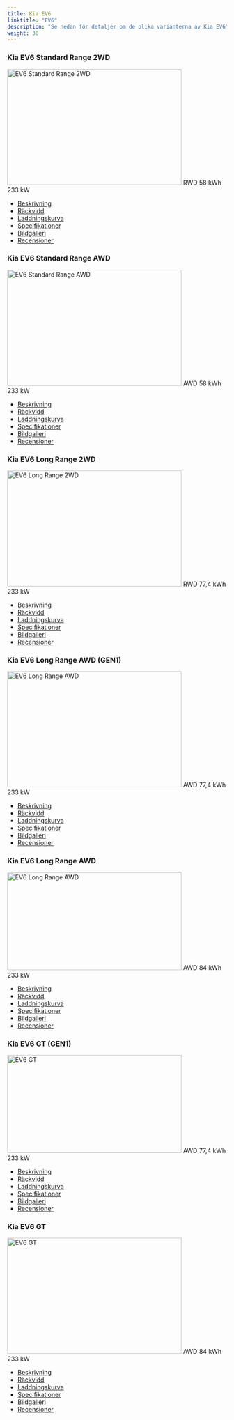 ```yaml
---
title: Kia EV6
linktitle: "EV6"
description: "Se nedan för detaljer om de olika varianterna av Kia EV6"
weight: 30
---
```

<!-- markdownlint-disable MD033 -->
<!-- markdownlint-disable MD010 -->
<div class="container p-3 mb-4 bg-body-tertiary rounded border">
<h3>Kia EV6 Standard Range 2WD</h3>
	<div class="row">
		<div class="col col-12 col-md-6">
			<a href="ev6_standard_range_2wd/"><img src="https://media.evkx.net/multimedia/models/kia/ev6/ev6_standard_range_2wd/main_1_xst.jpg" class="img-fluid" width="400px" height="266px" alt="EV6 Standard Range 2WD" ></a>
<i class="bi bi-record2-fill"></i> RWD <i class="bi bi-battery-full"></i> 58 kWh <i class="bi bi-ev-station"></i> 233 kW 
		</div>
		<div class="col col-12 col-md-6">
			<ul class="list-group list-group-flush">
				<li class="list-group-item list-group-item-action"><a href="ev6_standard_range_2wd/" class="text-decoration-none text-black"><i class="bi-car-front"></i> Beskrivning</a></li>
				<li class="list-group-item list-group-item-action"><a href="ev6_standard_range_2wd/rangeandconsumption/" class="text-decoration-none text-black" ><i class="bi-file-earmark-bar-graph"></i> Räckvidd</a></li>
				<li class="list-group-item list-group-item-action"><a href="ev6_standard_range_2wd/chargingcurve/" class="text-decoration-none text-black" ><i class="bi-battery-charging"></i> Laddningskurva</a></li>
				<li class="list-group-item list-group-item-action"><a href="ev6_standard_range_2wd/specifications/" class="text-decoration-none text-black" ><i class="bi-layout-text-sidebar-reverse"></i> Specifikationer</a></li>
				<li class="list-group-item list-group-item-action"><a href="ev6_standard_range_2wd/gallery/" class="text-decoration-none text-black" ><i class="bi-images"></i> Bildgalleri</a></li>
				<li class="list-group-item list-group-item-action"><a href="ev6_standard_range_2wd/reviews/" class="text-decoration-none text-black" ><i class="bi-person-video2"></i> Recensioner</a></li>
			</ul>
		</div>
	</div>
</div>
<div class="container p-3 mb-4 bg-body-tertiary rounded border">
<h3>Kia EV6 Standard Range AWD</h3>
	<div class="row">
		<div class="col col-12 col-md-6">
			<a href="ev6_standard_range_awd/"><img src="https://media.evkx.net/multimedia/models/kia/ev6/ev6_standard_range_awd/main_1_xst.jpg" class="img-fluid" width="400px" height="266px" alt="EV6 Standard Range AWD" ></a>
<i class="bi bi-record2-fill"></i> AWD <i class="bi bi-battery-full"></i> 58 kWh <i class="bi bi-ev-station"></i> 233 kW 
		</div>
		<div class="col col-12 col-md-6">
			<ul class="list-group list-group-flush">
				<li class="list-group-item list-group-item-action"><a href="ev6_standard_range_awd/" class="text-decoration-none text-black"><i class="bi-car-front"></i> Beskrivning</a></li>
				<li class="list-group-item list-group-item-action"><a href="ev6_standard_range_awd/rangeandconsumption/" class="text-decoration-none text-black" ><i class="bi-file-earmark-bar-graph"></i> Räckvidd</a></li>
				<li class="list-group-item list-group-item-action"><a href="ev6_standard_range_awd/chargingcurve/" class="text-decoration-none text-black" ><i class="bi-battery-charging"></i> Laddningskurva</a></li>
				<li class="list-group-item list-group-item-action"><a href="ev6_standard_range_awd/specifications/" class="text-decoration-none text-black" ><i class="bi-layout-text-sidebar-reverse"></i> Specifikationer</a></li>
				<li class="list-group-item list-group-item-action"><a href="ev6_standard_range_awd/gallery/" class="text-decoration-none text-black" ><i class="bi-images"></i> Bildgalleri</a></li>
				<li class="list-group-item list-group-item-action"><a href="ev6_standard_range_awd/reviews/" class="text-decoration-none text-black" ><i class="bi-person-video2"></i> Recensioner</a></li>
			</ul>
		</div>
	</div>
</div>
<div class="container p-3 mb-4 bg-body-tertiary rounded border">
<h3>Kia EV6 Long Range 2WD</h3>
	<div class="row">
		<div class="col col-12 col-md-6">
			<a href="ev6_long_range_2wd/"><img src="https://media.evkx.net/multimedia/models/kia/ev6/ev6_long_range_2wd/main_1_xst.jpg" class="img-fluid" width="400px" height="266px" alt="EV6 Long Range 2WD" ></a>
<i class="bi bi-record2-fill"></i> RWD <i class="bi bi-battery-full"></i> 77,4 kWh <i class="bi bi-ev-station"></i> 233 kW 
		</div>
		<div class="col col-12 col-md-6">
			<ul class="list-group list-group-flush">
				<li class="list-group-item list-group-item-action"><a href="ev6_long_range_2wd/" class="text-decoration-none text-black"><i class="bi-car-front"></i> Beskrivning</a></li>
				<li class="list-group-item list-group-item-action"><a href="ev6_long_range_2wd/rangeandconsumption/" class="text-decoration-none text-black" ><i class="bi-file-earmark-bar-graph"></i> Räckvidd</a></li>
				<li class="list-group-item list-group-item-action"><a href="ev6_long_range_2wd/chargingcurve/" class="text-decoration-none text-black" ><i class="bi-battery-charging"></i> Laddningskurva</a></li>
				<li class="list-group-item list-group-item-action"><a href="ev6_long_range_2wd/specifications/" class="text-decoration-none text-black" ><i class="bi-layout-text-sidebar-reverse"></i> Specifikationer</a></li>
				<li class="list-group-item list-group-item-action"><a href="ev6_long_range_2wd/gallery/" class="text-decoration-none text-black" ><i class="bi-images"></i> Bildgalleri</a></li>
				<li class="list-group-item list-group-item-action"><a href="ev6_long_range_2wd/reviews/" class="text-decoration-none text-black" ><i class="bi-person-video2"></i> Recensioner</a></li>
			</ul>
		</div>
	</div>
</div>
<div class="container p-3 mb-4 bg-body-tertiary rounded border">
<h3>Kia EV6 Long Range AWD (GEN1)</h3>
	<div class="row">
		<div class="col col-12 col-md-6">
			<a href="ev6_long_range_awd_gen1/"><img src="https://media.evkx.net/multimedia/models/kia/ev6/ev6_long_range_awd_gen1/main_1_xst.jpg" class="img-fluid" width="400px" height="266px" alt="EV6 Long Range AWD" ></a>
<i class="bi bi-record2-fill"></i> AWD <i class="bi bi-battery-full"></i> 77,4 kWh <i class="bi bi-ev-station"></i> 233 kW 
		</div>
		<div class="col col-12 col-md-6">
			<ul class="list-group list-group-flush">
				<li class="list-group-item list-group-item-action"><a href="ev6_long_range_awd_gen1/" class="text-decoration-none text-black"><i class="bi-car-front"></i> Beskrivning</a></li>
				<li class="list-group-item list-group-item-action"><a href="ev6_long_range_awd_gen1/rangeandconsumption/" class="text-decoration-none text-black" ><i class="bi-file-earmark-bar-graph"></i> Räckvidd</a></li>
				<li class="list-group-item list-group-item-action"><a href="ev6_long_range_awd_gen1/chargingcurve/" class="text-decoration-none text-black" ><i class="bi-battery-charging"></i> Laddningskurva</a></li>
				<li class="list-group-item list-group-item-action"><a href="ev6_long_range_awd_gen1/specifications/" class="text-decoration-none text-black" ><i class="bi-layout-text-sidebar-reverse"></i> Specifikationer</a></li>
				<li class="list-group-item list-group-item-action"><a href="ev6_long_range_awd_gen1/gallery/" class="text-decoration-none text-black" ><i class="bi-images"></i> Bildgalleri</a></li>
				<li class="list-group-item list-group-item-action"><a href="ev6_long_range_awd_gen1/reviews/" class="text-decoration-none text-black" ><i class="bi-person-video2"></i> Recensioner</a></li>
			</ul>
		</div>
	</div>
</div>
<div class="container p-3 mb-4 bg-body-tertiary rounded border">
<h3>Kia EV6 Long Range AWD</h3>
	<div class="row">
		<div class="col col-12 col-md-6">
			<a href="ev6_long_range_awd/"><img src="https://media.evkx.net/multimedia/models/kia/ev6/ev6_long_range_awd/main_1_xst.jpg" class="img-fluid" width="400px" height="224px" alt="EV6 Long Range AWD" ></a>
<i class="bi bi-record2-fill"></i> AWD <i class="bi bi-battery-full"></i> 84 kWh <i class="bi bi-ev-station"></i> 233 kW 
		</div>
		<div class="col col-12 col-md-6">
			<ul class="list-group list-group-flush">
				<li class="list-group-item list-group-item-action"><a href="ev6_long_range_awd/" class="text-decoration-none text-black"><i class="bi-car-front"></i> Beskrivning</a></li>
				<li class="list-group-item list-group-item-action"><a href="ev6_long_range_awd/rangeandconsumption/" class="text-decoration-none text-black" ><i class="bi-file-earmark-bar-graph"></i> Räckvidd</a></li>
				<li class="list-group-item list-group-item-action"><a href="ev6_long_range_awd/chargingcurve/" class="text-decoration-none text-black" ><i class="bi-battery-charging"></i> Laddningskurva</a></li>
				<li class="list-group-item list-group-item-action"><a href="ev6_long_range_awd/specifications/" class="text-decoration-none text-black" ><i class="bi-layout-text-sidebar-reverse"></i> Specifikationer</a></li>
				<li class="list-group-item list-group-item-action"><a href="ev6_long_range_awd/gallery/" class="text-decoration-none text-black" ><i class="bi-images"></i> Bildgalleri</a></li>
				<li class="list-group-item list-group-item-action"><a href="ev6_long_range_awd/reviews/" class="text-decoration-none text-black" ><i class="bi-person-video2"></i> Recensioner</a></li>
			</ul>
		</div>
	</div>
</div>
<div class="container p-3 mb-4 bg-body-tertiary rounded border">
<h3>Kia EV6 GT (GEN1)</h3>
	<div class="row">
		<div class="col col-12 col-md-6">
			<a href="ev6_gt_gen1/"><img src="https://media.evkx.net/multimedia/models/kia/ev6/ev6_gt_gen1/main_1_xst.jpg" class="img-fluid" width="400px" height="225px" alt="EV6 GT" ></a>
<i class="bi bi-record2-fill"></i> AWD <i class="bi bi-battery-full"></i> 77,4 kWh <i class="bi bi-ev-station"></i> 233 kW 
		</div>
		<div class="col col-12 col-md-6">
			<ul class="list-group list-group-flush">
				<li class="list-group-item list-group-item-action"><a href="ev6_gt_gen1/" class="text-decoration-none text-black"><i class="bi-car-front"></i> Beskrivning</a></li>
				<li class="list-group-item list-group-item-action"><a href="ev6_gt_gen1/rangeandconsumption/" class="text-decoration-none text-black" ><i class="bi-file-earmark-bar-graph"></i> Räckvidd</a></li>
				<li class="list-group-item list-group-item-action"><a href="ev6_gt_gen1/chargingcurve/" class="text-decoration-none text-black" ><i class="bi-battery-charging"></i> Laddningskurva</a></li>
				<li class="list-group-item list-group-item-action"><a href="ev6_gt_gen1/specifications/" class="text-decoration-none text-black" ><i class="bi-layout-text-sidebar-reverse"></i> Specifikationer</a></li>
				<li class="list-group-item list-group-item-action"><a href="ev6_gt_gen1/gallery/" class="text-decoration-none text-black" ><i class="bi-images"></i> Bildgalleri</a></li>
				<li class="list-group-item list-group-item-action"><a href="ev6_gt_gen1/reviews/" class="text-decoration-none text-black" ><i class="bi-person-video2"></i> Recensioner</a></li>
			</ul>
		</div>
	</div>
</div>
<div class="container p-3 mb-4 bg-body-tertiary rounded border">
<h3>Kia EV6 GT</h3>
	<div class="row">
		<div class="col col-12 col-md-6">
			<a href="ev6_gt/"><img src="https://media.evkx.net/multimedia/models/kia/ev6/ev6_gt/main_1_xst.jpg" class="img-fluid" width="400px" height="266px" alt="EV6 GT" ></a>
<i class="bi bi-record2-fill"></i> AWD <i class="bi bi-battery-full"></i> 84 kWh <i class="bi bi-ev-station"></i> 233 kW 
		</div>
		<div class="col col-12 col-md-6">
			<ul class="list-group list-group-flush">
				<li class="list-group-item list-group-item-action"><a href="ev6_gt/" class="text-decoration-none text-black"><i class="bi-car-front"></i> Beskrivning</a></li>
				<li class="list-group-item list-group-item-action"><a href="ev6_gt/rangeandconsumption/" class="text-decoration-none text-black" ><i class="bi-file-earmark-bar-graph"></i> Räckvidd</a></li>
				<li class="list-group-item list-group-item-action"><a href="ev6_gt/chargingcurve/" class="text-decoration-none text-black" ><i class="bi-battery-charging"></i> Laddningskurva</a></li>
				<li class="list-group-item list-group-item-action"><a href="ev6_gt/specifications/" class="text-decoration-none text-black" ><i class="bi-layout-text-sidebar-reverse"></i> Specifikationer</a></li>
				<li class="list-group-item list-group-item-action"><a href="ev6_gt/gallery/" class="text-decoration-none text-black" ><i class="bi-images"></i> Bildgalleri</a></li>
				<li class="list-group-item list-group-item-action"><a href="ev6_gt/reviews/" class="text-decoration-none text-black" ><i class="bi-person-video2"></i> Recensioner</a></li>
			</ul>
		</div>
	</div>
</div>
